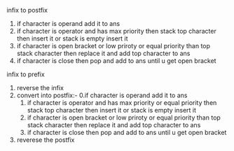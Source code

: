 infix to postfix

1. if character is operand add it to ans
2. if character is operator and has max priority then stack top character then insert it or stack is empty insert it
3. if character is open bracket or low priroty or equal priority than top stack character then replace it and add top character to ans
4. if character is close then pop and add to ans until u get open bracket

infix to prefix

1. reverse the infix
2. convert into postfix:-
   0.if character is operand add it to ans
   1. if character is operator and has max priority or equal priority then stack top character then insert it or stack is empty insert it
   2. if character is open bracket or low priroty or equal priority than top stack character then replace it and add top character to ans
   3. if character is close then pop and add to ans until u get open bracket
3. reverese the postfix
